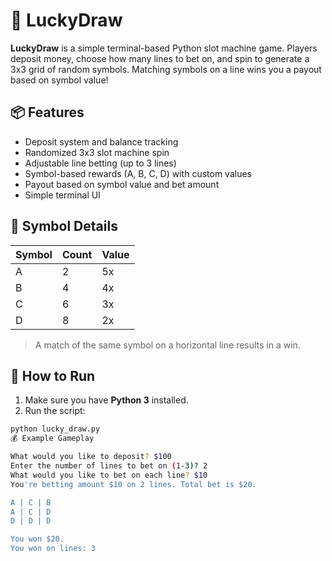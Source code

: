 # 🎰 LuckyDraw

**LuckyDraw** is a simple terminal-based Python slot machine game. Players deposit money, choose how many lines to bet on, and spin to generate a 3x3 grid of random symbols. Matching symbols on a line wins you a payout based on symbol value!

## 📦 Features

- Deposit system and balance tracking
- Randomized 3x3 slot machine spin
- Adjustable line betting (up to 3 lines)
- Symbol-based rewards (A, B, C, D) with custom values
- Payout based on symbol value and bet amount
- Simple terminal UI

## 🧠 Symbol Details

| Symbol | Count | Value |
|--------|-------|--------|
| A      | 2     | 5x     |
| B      | 4     | 4x     |
| C      | 6     | 3x     |
| D      | 8     | 2x     |

> A match of the same symbol on a horizontal line results in a win.

## 🚀 How to Run

1. Make sure you have **Python 3** installed.
2. Run the script:

```bash
python lucky_draw.py
💰 Example Gameplay

What would you like to deposit? $100
Enter the number of lines to bet on (1-3)? 2
What would you like to bet on each line? $10
You're betting amount $10 on 2 lines. Total bet is $20.

A | C | B
A | C | D
D | D | D

You won $20.
You won on lines: 3